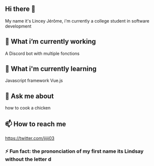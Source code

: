 ## Hi there 👋 
My name it's Lincey Jérôme, i'm currently a college student in software development

## 🔭 What i’m currently working
A Discord bot with multiple fonctions
## 🌱 What i'm currently learning 
Javascript framework Vue.js
## 💬 Ask me about
how to cook a chicken 
## 📫 How to reach me
https://twitter.com/jijii03

### ⚡ Fun fact: the prononciation of my first name its Lindsay without the letter d 
